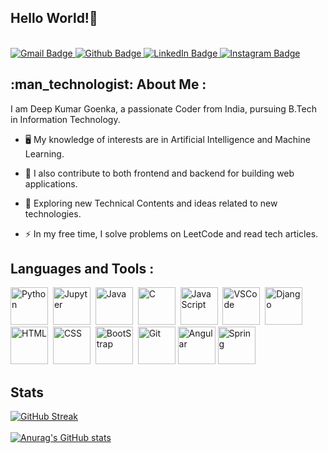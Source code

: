 <div>
  <h2>Hello World!<g-emoji class="g-emoji" alias="wave" fallback-src="https://github.githubassets.com/images/icons/emoji/unicode/1f44b.png">👋</g-emoji></h2>
</div>
<img src="https://komarev.com/ghpvc/?username=deepgoenka&style=flat-square&color=blue" alt=""/>
<br>
<br>

<div id="badges">
  <a href="mailto:deepgoenkamail@gmail.com">
    <img src="https://img.shields.io/badge/Gmail-red?style=for-the-badge&logo=Gmail&logoColor=white" alt="Gmail Badge"/>
  </a>
  <a href="https://github.com/deepgoenka">
    <img src="https://img.shields.io/badge/Github-black?style=for-the-badge&logo=Github&logoColor=white" alt="Github Badge"/>
  </a>
  <a href="https://www.linkedin.com/in/deep-kumar-goenka-441912216/">
    <img src="https://img.shields.io/badge/LinkedIn-blue?style=for-the-badge&logo=LinkedIn&logoColor=white" alt="LinkedIn Badge"/>
  </a>
  <a href="https://www.instagram.com/invites/contact/?i=br3tfi19t2qc&utm_content=m8neqvu">
    <img src="https://img.shields.io/badge/Instagram-orange?style=for-the-badge&logo=Instagram&logoColor=black" alt="Instagram Badge"/>
  </a>
</div>

<div>
<h2> :man_technologist: About Me :</h2>
</div>
I am Deep Kumar Goenka, a passionate Coder from India, pursuing B.Tech in Information Technology.

- :desktop_computer: My knowledge of interests are in Artificial Intelligence and Machine Learning.

- :telescope: I also contribute to both frontend and backend for building web applications.

- :seedling: Exploring new Technical Contents and ideas related to new technologies.

- :zap: In my free time, I solve problems on LeetCode and read tech articles.

<div>
<h2>Languages and Tools :</h2>
</div>
<div>
  <img src="https://cdn.jsdelivr.net/gh/devicons/devicon/icons/python/python-original.svg" alt="Python" height="60">&nbsp;
  <img src="https://cdn.jsdelivr.net/gh/devicons/devicon/icons/jupyter/jupyter-original.svg" alt="Jupyter" height="60"/>&nbsp;
  <img src="https://cdn.jsdelivr.net/gh/devicons/devicon/icons/java/java-original.svg" alt="Java" height="60"/>&nbsp;
  <img src="https://cdn.jsdelivr.net/gh/devicons/devicon/icons/c/c-original.svg" alt="C" height="60"/>&nbsp;
  <img src="https://cdn.jsdelivr.net/gh/devicons/devicon/icons/javascript/javascript-original.svg" alt="JavaScript" height="60"/>&nbsp;
  <img src="https://cdn.jsdelivr.net/gh/devicons/devicon/icons/vscode/vscode-original.svg" alt="VSCode" height="60"/>&nbsp;
  <img src="https://cdn.jsdelivr.net/gh/devicons/devicon/icons/django/django-plain.svg" alt="Django" height="60"/>&nbsp;
  <img src="https://cdn.jsdelivr.net/gh/devicons/devicon/icons/html5/html5-original.svg" alt="HTML" height="60"/>&nbsp;
  <img src="https://cdn.jsdelivr.net/gh/devicons/devicon/icons/css3/css3-original.svg" alt="CSS" height="60"/>&nbsp;
  <img src="https://cdn.jsdelivr.net/gh/devicons/devicon/icons/bootstrap/bootstrap-original.svg" alt="BootStrap" height="60"/>&nbsp;
  <img src="https://cdn.jsdelivr.net/gh/devicons/devicon/icons/git/git-original.svg" alt="Git" height="60"/>
  <img src="https://cdn.jsdelivr.net/gh/devicons/devicon/icons/angular/angular-original.svg" alt="Angular" height="60"/>
  <img src="https://cdn.jsdelivr.net/gh/devicons/devicon/icons/spring/spring-original.svg" alt="Spring" height="60"/>
</div>

<div>
  <h2>Stats</h2>
</div>

[![GitHub Streak](http://github-readme-streak-stats.herokuapp.com?user=deepgoenka&theme=flag-india)](#)
<br>
<br>
[![Anurag's GitHub stats](https://github-readme-stats.vercel.app/api?username=deepgoenka)](#)
